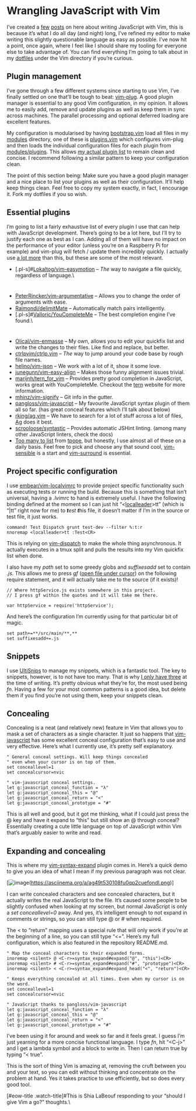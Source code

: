 # Wrangling JavaScript with Vim

I’ve created a [few](/equipping-vim-for-javascript/) [posts](/2014/11/21/essential-vim-bundles-for-javascript-and-clojure/) on here about writing JavaScript with Vim, this is because it’s what I do all day (and night) long, I’ve refined my editor to make writing this slightly questionable language as easy as possible. I’ve now hit a point, once again, where I feel like I should share my tooling for everyone else to take advantage of. You can find everything I’m going to talk about in my [dotfiles](https://github.com/Wolfy87/dotfiles) under the Vim directory if you’re curious.

## Plugin management

I’ve gone through a few different systems since starting to use Vim, I’ve finally settled on one that’ll be tough to beat: [vim-plug](https://github.com/junegunn/vim-plug). A good plugin manager is essential to any good Vim configuration, in my opinion. It allows me to easily add, remove and update plugins as well as keep them in sync across machines. The parallel processing and optional deferred loading are excellent features.

My configuration is modularised by having [bootstrap.vim](https://github.com/Wolfy87/dotfiles/blob/9c5f008620287bb495e56452123d6bff76bb4639/vim/.vim/bootstrap.vim) load all files in my [modules](https://github.com/Wolfy87/dotfiles/tree/9c5f008620287bb495e56452123d6bff76bb4639/vim/.vim/modules) directory, one of these is [plugins.vim](https://github.com/Wolfy87/dotfiles/blob/9c5f008620287bb495e56452123d6bff76bb4639/vim/.vim/modules/plugins.vim) which configures vim-plug and then loads the individual configuration files for each plugin from [modules/plugins](https://github.com/Wolfy87/dotfiles/tree/9c5f008620287bb495e56452123d6bff76bb4639/vim/.vim/modules/plugins). This allows [my actual plugin list](https://github.com/Wolfy87/dotfiles/blob/9c5f008620287bb495e56452123d6bff76bb4639/vim/.vim/plugins.vim) to remain clean and concise. I recommend following a similar pattern to keep your configuration clean.

The point of this section being: Make sure you have a good plugin manager and a nice place to list your plugins as well as their configuration. It’ll help keep things clean. Feel free to copy my system exactly, in fact, I encourage it. Fork my dotfiles if you so wish.

## Essential plugins

I’m going to list a fairly exhaustive list of every plugin I use that can help with JavaScript development. There’s going to be a lot here, but I’ll try to justify each one as best as I can. Adding all of them will have no impact on the performance of your editor (unless you’re on a Raspberry Pi for example) and vim-plug will fetch / update them incredibly quickly. I actually use [a lot more](https://github.com/Wolfy87/dotfiles/blob/9c5f008620287bb495e56452123d6bff76bb4639/vim/.vim/plugins.vim) than this, but these are some of the most relevant.

* [.pl-s]#[Lokaltog/vim-easymotion](https://github.com/Lokaltog/vim-easymotion) – _The_ way to navigate a file quickly, regardless of language.\
#
* [PeterRincker/vim-argumentative](https://github.com/PeterRincker/vim-argumentative) – Allows you to change the order of arguments with ease.
* [Raimondi/delimitMate](https://github.com/Raimondi/delimitMate) – Automatically match pairs intelligently.
* [.pl-s]#[Valloric/YouCompleteMe](http://github.com/Valloric/YouCompleteMe) – The best completion engine I’ve found.\
#
* [Olical/vim-enmasse](http://github.com/Olical/vim-enmasse) – My own, allows you to edit your quickfix list and write the changes to their files. Like find and replace, but better.
* [ctrlpvim/ctrlp.vim](http://github.com/ctrlpvim/ctrlp.vim) – _The_ way to jump around your code base by rough file names.
* [helino/vim-json](http://github.com/helino/vim-json) – We work with a lot of it, show it some love.
* [junegunn/vim-easy-align](http://github.com/junegunn/vim-easy-align) – Makes those funny alignment issues trivial.
* [marijnh/tern_for_vim](http://github.com/marijnh/tern_for_vim) – Provides pretty good completion in JavaScript, works great with YouCompleteMe. Checkout the [tern](http://ternjs.net/) website for more information.
* [mhinz/vim-signify](http://github.com/mhinz/vim-signify) – Git info in the gutter.
* [pangloss/vim-javascript](http://github.com/pangloss/vim-javascript) – My favourite JavaScript syntax plugin of them all so far. (has great conceal features which I’ll talk about below)
* [rking/ag.vim](http://github.com/rking/ag.vim) – We have to search for a lot of stuff across a lot of files, [Ag](http://geoff.greer.fm/ag/) does it best.
* [scrooloose/syntastic](http://github.com/scrooloose/syntastic) – Provides automatic JSHint linting. (among many other JavaScript linters, check the docs)
* [Too many to list](https://github.com/Wolfy87/dotfiles/blob/9c5f008620287bb495e56452123d6bff76bb4639/vim/.vim/plugins.vim#L40-L57) from [tpope](https://github.com/tpope), but honestly, I use almost all of these on a daily basis. Feel free to pick and choose any that sound cool, [vim-sensible](https://github.com/tpope/vim-sensible) is a start and [vim-surround](https://github.com/tpope/vim-surround) is essential.

## Project specific configuration

I use [embear/vim-localvimrc](http://embear/vim-localvimrc) to provide project specific functionality such as executing tests or running the build. Because this is something that isn’t universal, having a _.lvimrc_ to hand is extremely useful. I have the following binding defined at the moment so I can just hit “&lt;[localleader](http://learnvimscriptthehardway.stevelosh.com/chapters/06.html#local-leader)>tt” (which is “|tt” right now for me) to ***t****est **t***his file, it doesn’t matter if I’m in the source or test file, it just works.

```
command! Test Dispatch grunt test-dev --filter %:t:r
nnoremap <localleader>tt :Test<CR>
```

This is relying on [vim-dispatch](https://github.com/tpope/vim-dispatch) to make the whole thing asynchronous. It actually executes in a tmux split and pulls the results into my Vim quickfix list when done.

I also have my _path_ set to some greedy globs and _suffixesadd_ set to contain _.js_. This allows me to press _gf_ ([open file under cursor](http://vim.wikia.com/wiki/Open_file_under_cursor)) on the following require statement, and it will actually take me to the source (if it exists)!

```
// Where httpService.js exists somewhere in this project.
// I press gf within the quotes and it will take me there.

var httpService = require('httpService');
```

And here’s the configuration I’m currently using for that particular bit of magic.

```
set path+=**/src/main/**,**
set suffixesadd+=.js
```

## Snippets

I use [UltiSnips](https://github.com/SirVer/ultisnips) to manage my snippets, which is a fantastic tool. The key to snippets, however, is to not have too many. That is why [I only have three](https://github.com/Wolfy87/dotfiles/blob/9c5f008620287bb495e56452123d6bff76bb4639/vim/.vim/UltiSnips/javascript.snippets) at the time of writing. It’s pretty obvious what they’re for, the most used being _fn_. Having a few for your most common patterns is a good idea, but delete them if you find you’re not using them, keep your snippets clean.

## Concealing

Concealing is a neat (and relatively new) feature in Vim that allows you to mask a set of characters as a single character. It just so happens that [vim-javascript](https://github.com/pangloss/vim-javascript) has some excellent conceal configuration that’s easy to use and very effective. Here’s what I currently use, it’s pretty self explanatory.

```
" General conceal settings. Will keep things concealed
" even when your cursor is on top of them.
set conceallevel=1
set concealcursor=nvic

" vim-javascript conceal settings.
let g:javascript_conceal_function = "λ"
let g:javascript_conceal_this = "@"
let g:javascript_conceal_return = "<"
let g:javascript_conceal_prototype = "#"
```

This is all well and good, but it got me thinking, what if I could just press the @ key and have it expand to “this” but still show an @ through conceal? Essentially creating a cute little language on top of JavaScript within Vim that’s arguably easier to write and read.

## Expanding and concealing

This is where my [vim-syntax-expand](https://github.com/Wolfy87/vim-syntax-expand) plugin comes in. Here’s a quick demo to give you an idea of what I mean if my previous paragraph was not clear.

[![image](https://asciinema.org/a/ag49t530108fu0qp2cuefondl)(https://asciinema.org/a/ag49t530108fu0qp2cuefondl.png)]

I can write concealed characters and see concealed characters, but it actually writes the real JavaScript to the file. It’s caused some people to be slightly confused when looking at my screen, but normal JavaScript is only a _set conceallevel=0_ away. And yes, it’s intelligent enough to not expand in comments or strings, so you can still type @ or # when required.

The &lt; to “return” mapping uses a special rule that will only work if you’re at the beginning of a line, so you can still type “&lt;=”. Here’s my full configuration, which is also featured in the repository README.md.

```
" Map the conceal characters to their expanded forms.
inoremap <silent> @ <C-r>=syntax_expand#expand("@", "this")<CR>
inoremap <silent> # <C-r>=syntax_expand#expand("#", "prototype")<CR>
inoremap <silent> < <C-r>=syntax_expand#expand_head("<", "return")<CR>

" Keeps everything concealed at all times. Even when my cursor is on the word.
set conceallevel=1
set concealcursor=nvic

" JavaScript thanks to pangloss/vim-javascript
let g:javascript_conceal_function = "λ"
let g:javascript_conceal_this = "@"
let g:javascript_conceal_return = "<"
let g:javascript_conceal_prototype = "#"
```

I’ve been using it for around and week so far and it feels great. I guess I’m just yearning for a more concise functional language. I type _fn_, hit “&lt;C-j>” and I get a lambda symbol and a block to write in. Then I can return true by typing “&lt; true”.

This is the sort of thing Vim is amazing at, removing the cruft between you and your text, so you can edit without thinking and concentrate on the problem at hand. Yes it takes practice to use efficiently, but so does every good tool.

[#eow-title .watch-title]#This is Shia LaBeouf responding to your “should I give Vim a go?” thoughts.\
#
